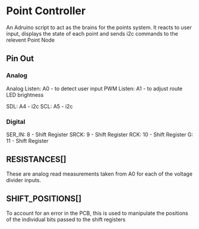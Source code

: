 # Point Controller
An Adruino script to act as the brains for the points system. It reacts to user input, displays the state of each point and sends i2c commands to the relevent Point Node

## Pin Out
### Analog
Analog Listen: A0 - to detect user input
PWM Listen: A1 - to adjust route LED brightness

SDL: A4 - i2c
SCL: A5 - i2c

### Digital
SER_IN: 8 - Shift Register
SRCK: 9 - Shift Register 
RCK: 10 - Shift Register
G: 11 - Shift Register

## RESISTANCES[]
These are analog read measurements taken from A0 for each of the voltage divider inputs.

## SHIFT_POSITIONS[]
To account for an error in the PCB, this is used to manipulate the positions of the individual bits passed to the shift registers